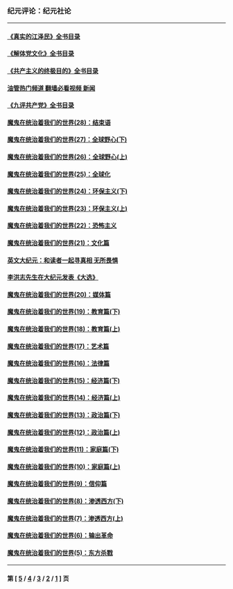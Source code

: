 ### 纪元评论：纪元社论
---
#### [《真实的江泽民》全书目录](../../pages/nsc422/n13721399.md?07100330) 
#### [《解体党文化》全书目录](../../pages/nsc422/n13721157.md?07100330) 
#### [《共产主义的终极目的》全书目录](../../pages/nsc422/n13721048.md?07100330) 
#### [油管热门频道 翻墙必看视频 新闻](ok?07100330)
#### [《九评共产党》全书目录](../../pages/nsc422/n13708085.md?07100330) 
#### [魔鬼在统治着我们的世界(28)：结束语](../../pages/nsc422/n10936246.md?07100330) 
#### [魔鬼在统治着我们的世界(27)：全球野心(下)](../../pages/nsc422/n10928319.md?07100330) 
#### [魔鬼在统治着我们的世界(26)：全球野心(上)](../../pages/nsc422/n10900318.md?07100330) 
#### [魔鬼在统治着我们的世界(25)：全球化](../../pages/nsc422/n10788205.md?07100330) 
#### [魔鬼在统治着我们的世界(24)：环保主义(下)](../../pages/nsc422/n10695307.md?07100330) 
#### [魔鬼在统治着我们的世界(23)：环保主义(上)](../../pages/nsc422/n10688613.md?07100330) 
#### [魔鬼在统治着我们的世界(22)：恐怖主义](../../pages/nsc422/n10614727.md?07100330) 
#### [魔鬼在统治着我们的世界(21)：文化篇](../../pages/nsc422/n10597706.md?07100330) 
#### [英文大纪元：和读者一起寻真相 无所畏惧](../../pages/nsc422/n12542027.md?07100330) 
#### [李洪志先生在大纪元发表《大选》](../../pages/nsc422/n12534746.md?07100330) 
#### [魔鬼在统治着我们的世界(20)：媒体篇](../../pages/nsc422/n10586579.md?07100330) 
#### [魔鬼在统治着我们的世界(19)：教育篇(下)](../../pages/nsc422/n10564808.md?07100330) 
#### [魔鬼在统治着我们的世界(18)：教育篇(上)](../../pages/nsc422/n10526970.md?07100330) 
#### [魔鬼在统治着我们的世界(17)：艺术篇](../../pages/nsc422/n10499093.md?07100330) 
#### [魔鬼在统治着我们的世界(16)：法律篇](../../pages/nsc422/n10485969.md?07100330) 
#### [魔鬼在统治着我们的世界(15)：经济篇(下)](../../pages/nsc422/n10469975.md?07100330) 
#### [魔鬼在统治着我们的世界(14)：经济篇(上)](../../pages/nsc422/n10457370.md?07100330) 
#### [魔鬼在统治着我们的世界(13)：政治篇(下)](../../pages/nsc422/n10448270.md?07100330) 
#### [魔鬼在统治着我们的世界(12)：政治篇(上)](../../pages/nsc422/n10444576.md?07100330) 
#### [魔鬼在统治着我们的世界(11)：家庭篇(下)](../../pages/nsc422/n10440961.md?07100330) 
#### [魔鬼在统治着我们的世界(10)：家庭篇(上)](../../pages/nsc422/n10435448.md?07100330) 
#### [魔鬼在统治着我们的世界(9)：信仰篇](../../pages/nsc422/n10432159.md?07100330) 
#### [魔鬼在统治着我们的世界(8)：渗透西方(下)](../../pages/nsc422/n10429603.md?07100330) 
#### [魔鬼在统治着我们的世界(7)：渗透西方(上)](../../pages/nsc422/n10426013.md?07100330) 
#### [魔鬼在统治着我们的世界(6)：输出革命](../../pages/nsc422/n10421536.md?07100330) 
#### [魔鬼在统治着我们的世界(5)：东方杀戮](../../pages/nsc422/n10417707.md?07100330) 

---
#### 第 [ [5](./5.md?07100330) / [4](./4.md?07100330) / [3](./3.md?07100330) / [2](./2.md?07100330) / [1](./1.md?07100330) ] 页
